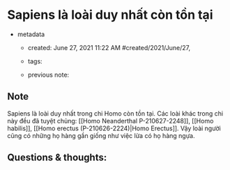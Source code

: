 # Sapiens là loài duy nhất còn tồn tại

- metadata
	- created: June 27, 2021 11:22 AM #created/2021/June/27,
	- tags:

	- previous note:

## Note
Sapiens là loài duy nhất trong chi Homo còn tồn tại. Các loài khác trong chi này đều đã tuyệt chủng: [[Homo Neanderthal P-210627-2248]], [[Homo habilis]], [[Homo erectus (P-210626-2224)|Homo Erectus]]. Vậy loài người cũng có những họ hàng gần giống như việc lừa có họ hàng ngựa.

## Questions & thoughts: 

